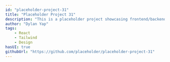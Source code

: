 ```yaml
---
id: "placeholder-project-31"
title: "Placeholder Project 31"
description: "This is a placeholder project showcasing frontend/backend features with a unique tech stack."
author: "Dylan Yap"
tags:
    - React
    - Tailwind
    - Design
hasUI: true
githubUrl: "https://github.com/placeholder/placeholder-project-31"
---
```

